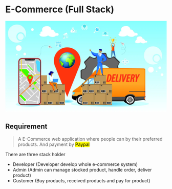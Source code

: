 # E-Commerce (Full Stack)
![Image Title](./images/delivery.webp)
## Requirement

> A E-Commerce web application where people can by their preferred products. And payment by <mark> Paypal <mark>

There are three stack holder 
- Developer (Developer develop whole e-commerce system)
- Admin (Admin can manage stocked product, handle order, deliver product)
- Customer (Buy products, received products and pay for product)


